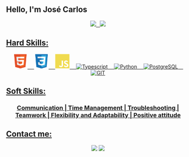 ## Hello, I'm José Carlos
<div align="center">
  <a href="https://github.com/jcddsj01">
  <img height="150em" src="https://github-readme-stats.vercel.app/api?username=jcddsj01&show_icons=true&theme=dracula&include_all_commits=true&count_private=true"/>&ensp;
  <img height="150em" src="https://github-readme-stats.vercel.app/api/top-langs/?username=jcddsj01&layout=compact&langs_count=7&theme=dracula"/>
</div>

## Hard Skills:
<div align="center">
  <img alt="HTML" height="40" width="40" src="https://raw.githubusercontent.com/devicons/devicon/master/icons/html5/html5-original.svg">&emsp;
  <img alt="CSS" height="40" width="40" src="https://raw.githubusercontent.com/devicons/devicon/master/icons/css3/css3-original.svg">&emsp;
  <img alt="Javascript" height="40" width="40" src="https://raw.githubusercontent.com/devicons/devicon/master/icons/javascript/javascript-plain.svg">&emsp;
  <img alt="Typescript" height="40" width="40" src="https://cdn.jsdelivr.net/gh/devicons/devicon/icons/typescript/typescript-original.svg" />&emsp;
	<img alt="Python" height="40" width="40" src="https://cdn.jsdelivr.net/gh/devicons/devicon/icons/python/python-original.svg" />&emsp;
  <img alt="PostgreSQL" height="40" width="40" src="https://cdn.jsdelivr.net/gh/devicons/devicon/icons/postgresql/postgresql-original-wordmark.svg"" />&emsp;
  <img alt="GIT" height="50" width="50" src="https://cdn.jsdelivr.net/gh/devicons/devicon/icons/git/git-original-wordmark.svg" />
</div>

## Soft Skills:
<div align="center">
<h3>Communication | Time Management | Troubleshooting | Teamwork | Flexibility and Adaptability | Positive attitude</h3>
</div>

## Contact me:
<div align="center">
	<a href = "mailto:josecarlosjunior@gmail.com"><img src="https://img.shields.io/badge/-Gmail-%23333?style=for-the-badge&logo=gmail&logoColor=white" target="_blank"></a>
  <a href="https://www.linkedin.com/in/jose-carlos-703821254"><img src="https://img.shields.io/badge/-LinkedIn-%230077B5?style=for-the-badge&logo=linkedin&logoColor=white"></a>
</div>

